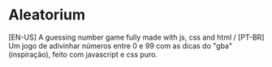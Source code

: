 # Aleatorium
 [EN-US] A guessing number game fully made with js, css and html / [PT-BR] Um jogo de adivinhar números entre 0 e 99 com as dicas do "gba" (inspiração), feito com javascript e css puro.
